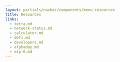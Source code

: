 ```yaml
---
layout: partials/navbar/components/menu-resources
title: Resources
links:
  - tetra.md
  - network-status.md
  - calculator.md
  - defi.md
  - developers.md
  - alphaday.md
  - oip-6.md
---
```

